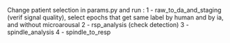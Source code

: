Change patient selection in params.py and run : 
1 - raw_to_da_and_staging (verif signal quality), select epochs that get same label by human and by ia, and without microarousal
2 - rsp_analysis (check detection)
3 - spindle_analysis
4 - spindle_to_resp

